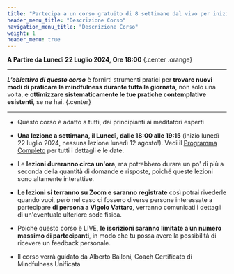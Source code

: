 ```yaml
---
title: "Partecipa a un corso gratuito di 8 settimane dal vivo per iniziare o approfondire la tua pratica di mindfulness"
header_menu_title: "Descrizione Corso"
navigation_menu_title: "Descrizione Corso"
weight: 1
header_menu: true
---
```


**A Partire da Lunedì 22 Luglio 2024, Ore 18:00**
{.center .orange}

--- 
**_L'obiettivo di questo corso_** è fornirti strumenti pratici per **trovare nuovi modi di praticare la mindfulness durante tutta la giornata**, non solo una volta, e **ottimizzare sistematicamente le tue pratiche contemplative esistenti**, se ne hai.
{.center}

--- 

- Questo corso è adatto a tutti, dai principianti ai meditatori esperti

- **Una lezione a settimana, il Lunedì, dalle 18:00 alle 19:15** (inizio lunedì 22 luglio 2024, nessuna lezione lunedì 12 agosto!). Vedi il [Programma Completo](./programma-corso) per tutti i dettagli e le date.

- Le **lezioni dureranno circa un'ora**, ma potrebbero durare un po' di più a seconda della quantità di domande e risposte, poiché queste lezioni sono altamente interattive.

- **Le lezioni si terranno su Zoom e saranno registrate** così potrai rivederle quando vuoi, però nel caso ci fossero diverse persone interessate a partecipare **di persona a Vigolo Vattaro**, verranno comunicati i dettagli di un'eventuale ulteriore sede fisica.

- Poiché questo corso è LIVE, **le iscrizioni saranno limitate a un numero massimo di partecipanti**, in modo che tu possa avere la possibilità di ricevere un feedback personale.

- Il corso verrà guidato da Alberto Bailoni, Coach Certificato di Mindfulness Unificata
